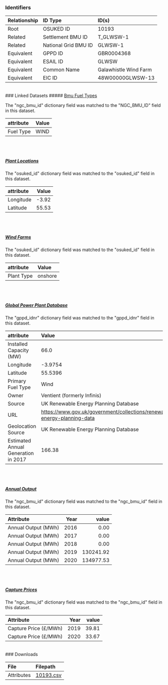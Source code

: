 ### Identifiers

| Relationship   | ID Type              | ID(s)                 |
|:---------------|:---------------------|:----------------------|
| Root           | OSUKED ID            | 10193                 |
| Related        | Settlement BMU ID    | T_GLWSW-1             |
| Related        | National Grid BMU ID | GLWSW-1               |
| Equivalent     | GPPD ID              | GBR0004368            |
| Equivalent     | ESAIL ID             | GLWSW                 |
| Equivalent     | Common Name          | Galawhistle Wind Farm |
| Equivalent     | EIC ID               | 48W00000GLWSW-13      |

<br>
### Linked Datasets
##### <a href="https://osuked.github.io/Power-Station-Dictionary/datasets/bmu-fuel-types">Bmu Fuel Types</a>



The "ngc_bmu_id" dictionary field was matched to the "NGC_BMU_ID" field in this dataset.

| attribute   | Value   |
|:------------|:--------|
| Fuel Type   | WIND    |

<br><br>
##### <a href="https://osuked.github.io/Power-Station-Dictionary/datasets/plant-locations">Plant Locations</a>



The "osuked_id" dictionary field was matched to the "osuked_id" field in this dataset.

| attribute   |   Value |
|:------------|--------:|
| Longitude   |   -3.92 |
| Latitude    |   55.53 |

<br><br>
##### <a href="https://osuked.github.io/Power-Station-Dictionary/datasets/wind-farms">Wind Farms</a>



The "osuked_id" dictionary field was matched to the "osuked_id" field in this dataset.

| attribute   | Value   |
|:------------|:--------|
| Plant Type  | onshore |

<br><br>
##### <a href="https://osuked.github.io/Power-Station-Dictionary/datasets/global-power-plant-database">Global Power Plant Database</a>



The "gppd_idnr" dictionary field was matched to the "gppd_idnr" field in this dataset.

| attribute                           | Value                                                                    |
|:------------------------------------|:-------------------------------------------------------------------------|
| Installed Capacity (MW)             | 66.0                                                                     |
| Longitude                           | -3.9754                                                                  |
| Latitude                            | 55.5396                                                                  |
| Primary Fuel Type                   | Wind                                                                     |
| Owner                               | Ventient (formerly Infinis)                                              |
| Source                              | UK Renewable Energy Planning Database                                    |
| URL                                 | https://www.gov.uk/government/collections/renewable-energy-planning-data |
| Geolocation Source                  | UK Renewable Energy Planning Database                                    |
| Estimated Annual Generation in 2017 | 166.38                                                                   |

<br><br>
##### <a href="https://osuked.github.io/Power-Station-Dictionary/datasets/annual-output">Annual Output</a>



The "ngc_bmu_id" dictionary field was matched to the "ngc_bmu_id" field in this dataset.

| Attribute           |   Year |     value |
|:--------------------|-------:|----------:|
| Annual Output (MWh) |   2016 |      0.00 |
| Annual Output (MWh) |   2017 |      0.00 |
| Annual Output (MWh) |   2018 |      0.00 |
| Annual Output (MWh) |   2019 | 130241.92 |
| Annual Output (MWh) |   2020 | 134977.53 |

<br><br>
##### <a href="https://osuked.github.io/Power-Station-Dictionary/datasets/capture-prices">Capture Prices</a>



The "ngc_bmu_id" dictionary field was matched to the "ngc_bmu_id" field in this dataset.

| Attribute             |   Year |   value |
|:----------------------|-------:|--------:|
| Capture Price (£/MWh) |   2019 |   39.81 |
| Capture Price (£/MWh) |   2020 |   33.67 |


<br>
### Downloads


| File       | Filepath                                                                              |
|:-----------|:--------------------------------------------------------------------------------------|
| Attributes | [10193.csv](https://osuked.github.io/Power-Station-Dictionary/object_attrs/10193.csv) |
